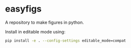 # easyfigs
A repository to make figures in python.

Install in editable mode using:
```bash
pip install -e . --config-settings editable_mode=compat
```
